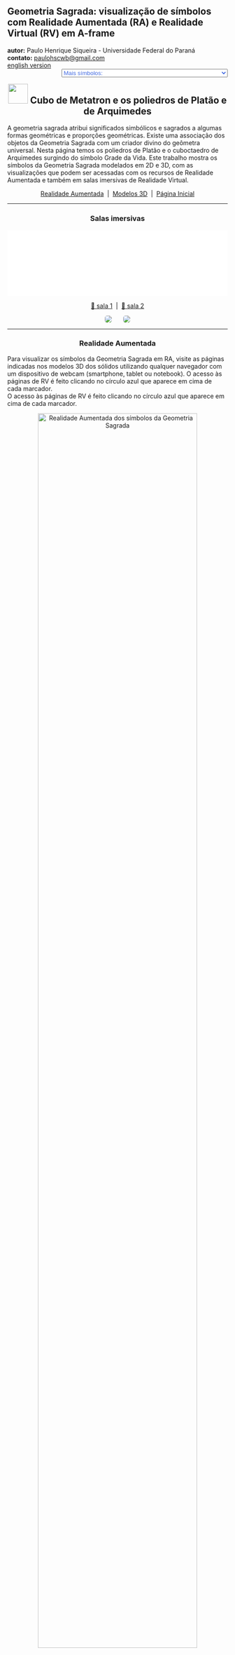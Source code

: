 <link rel="stylesheet" href="../../scripts/style.css">
<meta charset="utf-8">
<link rel="icon" type="image/png" href="../vr/salas/imagens/icone.png">
<h2>Geometria Sagrada: visualização de símbolos com Realidade Aumentada (RA) e Realidade Virtual (RV) em A-frame</h2>
<b>autor:</b> Paulo Henrique Siqueira - Universidade Federal do Paraná
<br><b>contato:</b> <a href="#"> paulohscwb@gmail.com </a>
<br><a href="https://paulohscwb.github.io/SacredGeometry/metatron/">english version</a>
<form style="margin: 0 auto; float:right; text-align:right; width:100%; margin-bottom:15px;">
	<select id="url" onchange="urlHandler(this.value)" style="color:royalblue;">
		<option disabled selected>Mais símbolos:</option>
		<option value="../../symbols/pt-br/">Símbolos da Geometria Sagrada</option>
		<option value="../../flower/pt-br/">Flor da vida e os poliedros de Platão e de Arquimedes</option>
		<option value="../../fruit/pt-br/">Fruto da vida e os poliedros de Platão e de Arquimedes</option>
		<option value="../../grid/pt-br/">Grade da vida e os poliedros de Platão e de Arquimedes</option>
		<option disabled value="../../metatron/pt-br/">Cubo de Metatron e os poliedros de Platão e de Arquimedes</option>
		<option value="../../merkaba/pt-br/">Estrela Merkaba</option>
	</select>
</form>
<script>
function urlHandler(value) {                               
    window.location.assign(`${value}`);
}
</script>

<p id="p1"></p>
  <h2 align="center"><img src="../vr/salas/imagens/icone.png" style="margin-bottom:-10px" width="45"> Cubo de Metatron e os poliedros de Platão e de Arquimedes</h2>
  A geometria sagrada atribui significados simbólicos e sagrados a algumas formas geométricas e proporções geométricas. Existe uma associação dos objetos da Geometria Sagrada com um criador divino do geômetra universal. Nesta página temos os poliedros de Platão e o cuboctaedro de Arquimedes surgindo do símbolo Grade da Vida.
Este trabalho mostra os símbolos da Geometria Sagrada modelados em 2D e 3D, com as visualizações que podem ser acessadas com os recursos de Realidade Aumentada e também em salas imersivas de Realidade Virtual.

 <p align="center"><a href="#ra">Realidade Aumentada</a><span>&nbsp;&nbsp;|&nbsp;&nbsp;</span><a href="#m3d">Modelos 3D</a><span>&nbsp;&nbsp;|&nbsp;&nbsp;</span><a href="../../pt-br/">Página Inicial</a></p>
<hr>
 <h3 align="center">Salas imersivas</h3>
 <div class="embed-container"><iframe width="100%" src="../sala1.htm" title="Sala Imersiva dos símbolos da Geometria Sagrada" frameborder="0" loading="lazy"></iframe></div>
  <p align="center"><a href="../sala1.htm" target="_blank">&#x1f517; sala 1</a><span>&nbsp;&nbsp;|&nbsp;&nbsp;</span><a href="../sala2.htm" target="_blank">&#x1f517; sala 2</a></p>
  <p align="center"><img src="../vr/salas/videos/meta1.gif" style="max-width: 47%; border-radius:5px; margin-right:5%;" loading="lazy"/><img src="../vr/salas/videos/meta2.gif" style="max-width: 47%; border-radius:5px" loading="lazy"/></p>
  <hr>
  <h3 id="ra" align="center">Realidade Aumentada</h3>
  Para visualizar os símbolos da Geometria Sagrada em RA, visite as páginas indicadas nos modelos 3D dos sólidos utilizando qualquer navegador com um dispositivo de webcam (smartphone, tablet ou notebook).
O acesso às páginas de RV é feito clicando no círculo azul que aparece em cima de cada marcador.
<br>O acesso às páginas de RV é feito clicando no círculo azul que aparece em cima de cada marcador.
<p align="center"><img style="border-radius:7px;" alt="Realidade Aumentada dos símbolos da Geometria Sagrada" src="../ar/example.png" width="85%"></p>
<hr>
<h3 id="m3d" align="center">Modelos 3D</h3>
<!--<iframe width="560" height="315" style="max-width:100%" src="https://www.youtube.com/embed/playlist?list=PLy0I_lGW8HxUe5JKRgjVq_w2Qo2nyZWyk" title="YouTube video player" frameborder="0" allow="accelerometer; autoplay; clipboard-write; encrypted-media; gyroscope; picture-in-picture; web-share" allowfullscreen></iframe>-->
<h4>1. Cubo de Metatron - tetraedro</h4>
<a href="../vr/Metatron2d_tetrahedron.htm" target="_blank" title="modelo 3D" class="fotoA"><img src="../ar/61A.png" class="foto" alt="Cubo de Metatron - tetraedro"></a><img src="../ar/61.png" class="qr">
 <br><br><br>Platão concebeu o mundo como sendo composto por quatro elementos básicos: Terra, Fogo, Ar e Água. Além disso, Platão estabeleceu uma associação mística entre estes elementos e os sólidos Platônicos. Assim, o tetraedro está associado ao Fogo e corresponde à primeira circunferência do símbolo da Semente da Vida. Os vértices do tetraedro regular aparecem sobre algumas circunferências do símbolo do cubo de Metatron.
 <br><br><br>
<a href="../ra.html" class="raAR" title="Realidade aumentada" target="_blank"></a>
<hr>
<h4>2. Cubo de Metatron - cubo</h4>
<a href="../vr/Metatron2d_cube.htm" target="_blank" title="modelo 3D" class="fotoA"><img src="../ar/62A.png" class="foto" alt="Cubo de Metatron - cubo"></a><img src="../ar/62.png" class="qr">
 <br><br><br>De acordo com a correspondência mística de Platão, o cubo está associado à Terra e corresponde à segunda circunferência do símbolo da Semente da Vida. Os vértices do cubo aparecem sobre algumas circunferências do símbolo do cubo de Metatron.
 <br><br><br>
<a href="../ra.html" class="raAR" title="Realidade aumentada" target="_blank"></a>
<hr>
<h4>3. Cubo de Metatron - octaedro</h4>
<a href="../vr/Metatron2d_octahedron.htm" target="_blank" title="modelo 3D" class="fotoA"><img src="../ar/63A.png" class="foto" alt="Cubo de Metatron - octaedro"></a><img src="../ar/63.png" class="qr">
 <br><br><br>De acordo com a correspondência mística de Platão, o octaedro está associado ao Ar e corresponde à terceira circunferência do símbolo da Semente da Vida. Os vértices do octaedro regular aparecem sobre algumas circunferências do símbolo do cubo de Metatron.
 <br><br><br>
<a href="../ra.html" class="raAR" title="Realidade aumentada" target="_blank"></a>
<hr>
<h4>4. Cubo de Metatron - icosaedro</h4>
<a href="../vr/Metatron2d_icosahedron.htm" target="_blank" title="modelo 3D" class="fotoA"><img src="../ar/64A.png" class="foto" alt="Cubo de Metatron - icosaedro"></a><img src="../ar/64.png" class="qr">
 <br><br><br>De acordo com a correspondência mística de Platão, o icosaedro está associado à Água e corresponde à quarta circunferência do símbolo da Semente da Vida. Os vértices do icosaedro regular aparecem sobrepostos ou com correspondência associada a algumas circunferências do símbolo do cubo de Metatron.
 <br><br><br>
<a href="../ra.html" class="raAR" title="Realidade aumentada" target="_blank"></a>
<hr>
<h4>5. Cubo de Metatron - dodecaedro</h4>
<a href="../vr/Metatron2d_dodecahedron.htm" target="_blank" title="modelo 3D" class="fotoA"><img src="../ar/65A.png" class="foto" alt="Cubo de Metatron - dodecaedro"></a><img src="../ar/65.png" class="qr">
 <br><br><br>De acordo com a correspondência mística de Platão, o dodecaedro está associado ao Universo e corresponde à quinta circunferência do símbolo da Semente da Vida. Os vértices do dodecaedro regular aparecem sobrepostos ou com correspondência associada a algumas circunferências do símbolo do cubo de Metatron.
 <br><br><br>
<a href="../ra.html" class="raAR" title="Realidade aumentada" target="_blank"></a>
<hr>
<h4>6. Cubo de Metatron - tetraedro estrelado</h4>
<a href="../vr/Metatron2d_tetrahedronStar.htm" target="_blank" title="modelo 3D" class="fotoA"><img src="../ar/66A.png" class="foto" alt="Cubo de Metatron - tetraedro estrelado"></a><img src="../ar/66.png" class="qr">
 <br><br><br>A Merkabah ou tetraedro estrelado ou Estrela de Davi é a figura geométrica que representa a energia masculina e feminina do Céu e da Terra. O tetraedro estrelado corresponde à sexta circunferência do símbolo da Semente da Vida e os vértices deste sólido aparecem sobrepostos a algumas circunferências do símbolo do cubo de Metatron.
 <br><br><br>
<a href="../ra.html" class="raAR" title="Realidade aumentada" target="_blank"></a>
<hr>
<h4>7. Cubo de Metatron - cuboctaedro</h4>
<a href="../vr/Metatron2d_cuboctahedron.htm" target="_blank" title="modelo 3D" class="fotoA"><img src="../ar/67A.png" class="foto" alt="Cubo de Metatron - cuboctaedro"></a><img src="../ar/67.png" class="qr">
 <br><br><br>O cuboctaedro de Arquimedes representa o Vetor de Equilíbrio de energia. O cuboctaedro corresponde à sétima circunferência do símbolo da Semente da Vida e os vértices deste sólido aparecem sobrepostos ou com correspondência com algumas circunferências do símbolo do cubo de Metatron.
 <br><br><br>
<a href="../ra.html" class="raAR" title="Realidade aumentada" target="_blank"></a>
<hr>
<h4>8. Cubo de Metatron 3D - cuboctaedro v1</h4>
<a href="../vr/Metatron3d_cuboctahedron.htm" target="_blank" title="modelo 3D" class="fotoA"><img src="../ar/68A.png" class="foto" alt="Cubo de Metatron 3D"></a><img src="../ar/68.png" class="qr">
 <br><br><br>Nesta representação temos o modelo em 3D do símbolo do Cubo de Metatron construído com 3 rotações em torno de um dos símbolos. Unindo-se as interseções das linhas externas, obtemos um cuboctaedro de Arquimedes.
 <br><br><br>
<a href="../ra.html" class="raAR" title="Realidade aumentada" target="_blank"></a>
<hr>
<h4>9. Cubo de Metatron 3D - tetraedro</h4>
<a href="../vr/MetatronCube3d_tetrahedron.htm" target="_blank" title="modelo 3D" class="fotoA"><img src="../ar/69A.png" class="foto" alt="Cubo de Metatron 3D - tetraedro"></a><img src="../ar/69.png" class="qr">
 <br><br><br>O tetraedro está associado ao Fogo e corresponde à primeira circunferência do símbolo da Semente da Vida. O tetraedro regular aparece inscrito no símbolo do cubo de Metatron 3D.
 <br><br><br>
<a href="../ra1.html" class="raAR" title="Realidade aumentada" target="_blank"></a>
<hr>
<h4>10. Cubo de Metatron 3D - cubo</h4>
<a href="../vr/MetatronCube3d_cube.htm" target="_blank" title="modelo 3D" class="fotoA"><img src="../ar/70A.png" class="foto" alt="Cubo de Metatron 3D - cubo"></a><img src="../ar/70.png" class="qr">
 <br><br><br>O cubo está associado à Terra e corresponde à segunda circunferência do símbolo da Semente da Vida. O cubo aparece inscrito no símbolo do cubo de Metatron 3D.
 <br><br><br>
<a href="../ra1.html" class="raAR" title="Realidade aumentada" target="_blank"></a>
<p class="topop"><a href="#p1" class="topo">voltar ao topo</a></p>
<hr>
<h4>11. Cubo de Metatron 3D - octaedro</h4>
<a href="../vr/MetatronCube3d_octahedron.htm" target="_blank" title="modelo 3D" class="fotoA"><img src="../ar/71A.png" class="foto" alt="Cubo de Metatron 3D - octaedro"></a><img src="../ar/71.png" class="qr">
 <br><br><br>O octaedro está associado ao Ar e corresponde à terceira circunferência do símbolo da Semente da Vida. O octaedro regular aparece inscrito no símbolo do cubo de Metatron 3D.
 <br><br><br>
<a href="../ra1.html" class="raAR" title="Realidade aumentada" target="_blank"></a>
<hr>
<h4>12. Cubo de Metatron 3D - icosaedro</h4>
<a href="../vr/MetatronCube3d_icosahedron.htm" target="_blank" title="modelo 3D" class="fotoA"><img src="../ar/72A.png" class="foto" alt="Cubo de Metatron 3D - icosaedro"></a><img src="../ar/72.png" class="qr">
 <br><br><br>O icosaedro está associado à Água e corresponde à quarta circunferência do símbolo da Semente da Vida. O icosaedro regular aparece circunscrito no símbolo do cubo de Metatron 3D.
 <br><br><br>
<a href="../ra1.html" class="raAR" title="Realidade aumentada" target="_blank"></a>
<hr>
<h4>13. Cubo de Metatron 3D - dodecaedro</h4>
<a href="../vr/MetatronCube3d_dodecahedron.htm" target="_blank" title="modelo 3D" class="fotoA"><img src="../ar/73A.png" class="foto" alt="Cubo de Metatron 3D - dodecaedro"></a><img src="../ar/73.png" class="qr">
 <br><br><br>O dodecaedro está associado ao Universo e corresponde à quinta circunferência do símbolo da Semente da Vida. O dodecaedro regular aparece circunscrito no símbolo do cubo de Metatron 3D.
 <br><br><br>
<a href="../ra1.html" class="raAR" title="Realidade aumentada" target="_blank"></a>
<hr>
<h4>14. Cubo de Metatron 3D - tetraedro estrelado</h4>
<a href="../vr/MetatronCube3d_tetrahedronStar.htm" target="_blank" title="modelo 3D" class="fotoA"><img src="../ar/74A.png" class="foto" alt="Cubo de Metatron 3D - tetraedro estrelado"></a><img src="../ar/74.png" class="qr">
 <br><br><br>A Merkabah ou tetraedro estrelado ou Estrela de Davi corresponde à sexta circunferência do símbolo da Semente da Vida. O tetraedro estrelado aparece inscrito no símbolo do cubo de Metatron 3D.
 <br><br><br>
<a href="../ra1.html" class="raAR" title="Realidade aumentada" target="_blank"></a>
<hr>
<h4>15. Cubo de Metatron 3D - cuboctaedro v2</h4>
<a href="../vr/MetatronCube3d_cuboctahedron.htm" target="_blank" title="modelo 3D" class="fotoA"><img src="../ar/75A.png" class="foto" alt="Cubo de Metatron 3D - cuboctaedro"></a><img src="../ar/75.png" class="qr">
 <br><br><br>O cuboctaedro de Arquimedes representa o Vetor de Equilíbrio de energia e corresponde à sétima circunferência do símbolo da Semente da Vida. O cuboctaedro aparece inscrito no símbolo do cubo de Metatron 3D.
 <br><br><br>
<a href="../ra1.html" class="raAR" title="Realidade aumentada" target="_blank"></a>
<p class="topop"><a href="#p1" class="topo">voltar ao topo</a></p>
<hr>

<br><a rel="license" href="http://creativecommons.org/licenses/by-nc-nd/4.0/"><img alt="Licença Creative Commons" style="border-width:0" src="https://i.creativecommons.org/l/by-nc-nd/4.0/88x31.png" loading="lazy"/></a><br /><span xmlns:dct="http://purl.org/dc/terms/" property="dct:title">Metatron cube and the polyhedra of Plato and Archimedes - Visualization of symbols with Augmented Reality and Virtual Reality</span> de <a xmlns:cc="http://creativecommons.org/ns#" href="https://paulohscwb.github.io/SacredGeometry/metatron/pt-br/" property="cc:attributionName" rel="cc:attributionURL">Paulo Henrique Siqueira</a> está licenciado com uma Licença <a rel="license" href="http://creativecommons.org/licenses/by-nc-nd/4.0/">Creative Commons Atribuição-NãoComercial-SemDerivações 4.0 Internacional</a>.

<h4>Como citar este trabalho:</h4> 
<p>Siqueira, P.H., "Metatron cube and the polyhedra of Plato and Archimedes: Visualization of symbols with Augmented Reality and Virtual Reality". Disponível em: <https://paulohscwb.github.io/SacredGeometry/metatron/pt-br/>, Novembro de 2024.</p>
<!--<a target="_blank" href="https://doi.org/10.5281/zenodo.8272770"><img src="https://zenodo.org/badge/DOI/10.5281/zenodo.8272770.svg" alt="DOI"></a>-->
<br><br><b>Referências:</b>
<br>Pardesco. "Sacred Geometry Art, Symbols & Meanings". <a href="https://pardesco.com/blogs/news/sacred-geometry-art-symbols-meanings" target="_blank">https://pardesco.com/blogs/news/sacred-geometry-art-symbols-meanings</a>
<br>Weisstein, Eric W. "Platonic Solid" From MathWorld-A Wolfram Web Resource. <a href="http://mathworld.wolfram.com/PlatonicSolid.html" target="_blank">http://mathworld.wolfram.com/PlatonicSolid.html</a>
<br>Wikipedia <a href="https://en.wikipedia.org/wiki/en.wikipedia.org/wiki/Platonic_solid" target="_blank">https://en.wikipedia.org/wiki/Platonic_solid</a>
<br>Solar System Scope. "Solar Textures: Stars and Milky Way". <a href="http://dmccooey.com/polyhedra/" target="_blank">https://www.solarsystemscope.com/textures/</a>
